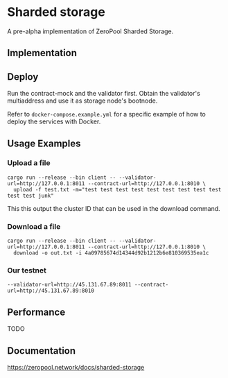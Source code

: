 # Sharded storage

A pre-alpha implementation of ZeroPool Sharded Storage.

## Implementation

## Deploy

Run the contract-mock and the validator first. Obtain the validator's multiaddress and use it as storage node's
bootnode.

Refer to `docker-compose.example.yml` for a specific example of how to deploy the services with Docker.

## Usage Examples

### Upload a file

```
cargo run --release --bin client -- --validator-url=http://127.0.0.1:8011 --contract-url=http://127.0.0.1:8010 \
  upload -f test.txt -m="test test test test test test test test test test test junk"
```

This this output the cluster ID that can be used in the download command.

### Download a file

```
cargo run --release --bin client -- --validator-url=http://127.0.0.1:8011 --contract-url=http://127.0.0.1:8010 \
  download -o out.txt -i 4a09785674d14344d92b1212b6e810369535ea1c
```

### Our testnet

`--validator-url=http://45.131.67.89:8011 --contract-url=http://45.131.67.89:8010 `

## Performance

TODO

## Documentation

https://zeropool.network/docs/sharded-storage